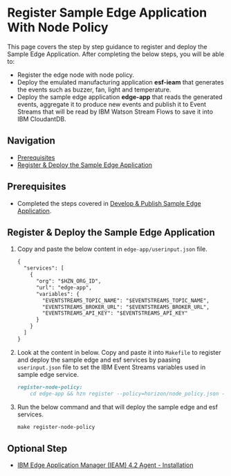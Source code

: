 # Register Sample Edge Application With Node Policy

This page covers the step by step guidance to register and deploy the Sample Edge Application. After completing the below steps, you will be able to:
- Register the edge node with node policy.
- Deploy the emulated manufacturing application **esf-ieam** that generates the events such as buzzer, fan, light and temperature.
- Deploy the sample edge application **edge-app** that reads the generated events, aggregate it to produce new events and publish it to Event
Streams that will be read by IBM Watson Stream Flows to save it into IBM CloudantDB.

## Navigation

- [Prerequisites](#prerequisites)
- [Register & Deploy the Sample Edge Application](#register--deploy-the-sample-edge-application)

## Prerequisites

- Completed the steps covered in [Develop & Publish Sample Edge Application](sample-edge-app-publish.md).

## Register & Deploy the Sample Edge Application

1. Copy and paste the below content in `edge-app/userinput.json` file.

    ```markdown
    {
      "services": [
        {
          "org": "$HZN_ORG_ID",
          "url": "edge-app",
          "variables": {
            "EVENTSTREAMS_TOPIC_NAME": "$EVENTSTREAMS_TOPIC_NAME",
            "EVENTSTREAMS_BROKER_URL": "$EVENTSTREAMS_BROKER_URL",
            "EVENTSTREAMS_API_KEY": "$EVENTSTREAMS_API_KEY"
          }
        }
      ]
    }
    ```

2. Look at the content in below. Copy and paste it into `Makefile` to register and deploy the sample edge and esf services by paasing `userinput.json`
file to set the IBM Event Streams variables used in sample edge service.

    ```markdown
    register-node-policy:
        cd edge-app && hzn register --policy=horizon/node_policy.json -s edge-app --serviceorg $HZN_ORG_ID -f userinput.json
    ```

3. Run the below command and that will deploy the sample edge and esf services.
   
    ```markdown
    make register-node-policy
    ```

## Optional Step

- [IBM Edge Application Manager (IEAM) 4.2 Agent - Installation](ieam42-agent-deploy.md)
